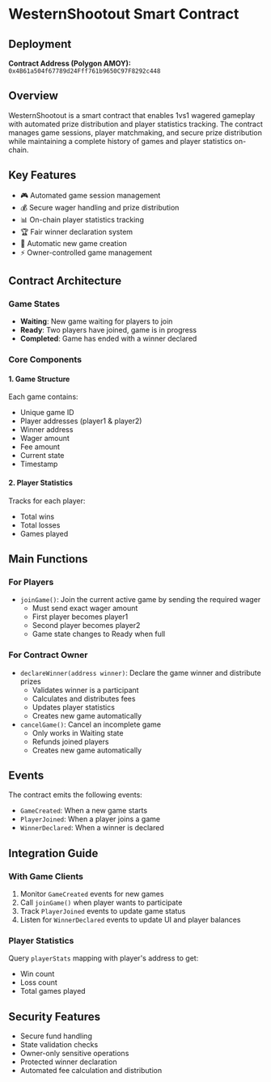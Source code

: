 # WesternShootout Smart Contract

## Deployment
**Contract Address (Polygon AMOY):** `0x4B61a504f67789d24Fff761b9650C97F8292c448`

## Overview
WesternShootout is a smart contract that enables 1vs1 wagered gameplay with automated prize distribution and player statistics tracking. The contract manages game sessions, player matchmaking, and secure prize distribution while maintaining a complete history of games and player statistics on-chain.

## Key Features
- 🎮 Automated game session management
- 💰 Secure wager handling and prize distribution
- 📊 On-chain player statistics tracking
- 🏆 Fair winner declaration system
- 🔄 Automatic new game creation
- ⚡ Owner-controlled game management

## Contract Architecture

### Game States
- **Waiting**: New game waiting for players to join
- **Ready**: Two players have joined, game is in progress
- **Completed**: Game has ended with a winner declared

### Core Components

#### 1. Game Structure
Each game contains:
- Unique game ID
- Player addresses (player1 & player2)
- Winner address
- Wager amount
- Fee amount
- Current state
- Timestamp

#### 2. Player Statistics
Tracks for each player:
- Total wins
- Total losses
- Games played

## Main Functions

### For Players
- `joinGame()`: Join the current active game by sending the required wager
  - Must send exact wager amount
  - First player becomes player1
  - Second player becomes player2
  - Game state changes to Ready when full

### For Contract Owner
- `declareWinner(address winner)`: Declare the game winner and distribute prizes
  - Validates winner is a participant
  - Calculates and distributes fees
  - Updates player statistics
  - Creates new game automatically
- `cancelGame()`: Cancel an incomplete game
  - Only works in Waiting state
  - Refunds joined players
  - Creates new game automatically

## Events
The contract emits the following events:
- `GameCreated`: When a new game starts
- `PlayerJoined`: When a player joins a game
- `WinnerDeclared`: When a winner is declared

## Integration Guide
### With Game Clients
1. Monitor `GameCreated` events for new games
2. Call `joinGame()` when player wants to participate
3. Track `PlayerJoined` events to update game status
4. Listen for `WinnerDeclared` events to update UI and player balances

### Player Statistics
Query `playerStats` mapping with player's address to get:
- Win count
- Loss count
- Total games played

## Security Features
- Secure fund handling
- State validation checks
- Owner-only sensitive operations
- Protected winner declaration
- Automated fee calculation and distribution
